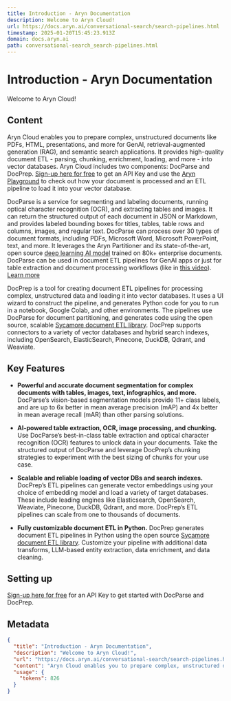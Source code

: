 ```yaml
---
title: Introduction - Aryn Documentation
description: Welcome to Aryn Cloud!
url: https://docs.aryn.ai/conversational-search/search-pipelines.html
timestamp: 2025-01-20T15:45:23.913Z
domain: docs.aryn.ai
path: conversational-search_search-pipelines.html
---
```


# Introduction - Aryn Documentation


Welcome to Aryn Cloud!


## Content

Aryn Cloud enables you to prepare complex, unstructured documents like PDFs, HTML, presentations, and more for GenAI, retrieval-augmented generation (RAG), and semantic search applications. It provides high-quality document ETL - parsing, chunking, enrichment, loading, and more - into vector databases. Aryn Cloud includes two components: DocParse and DocPrep. [Sign-up here for free](https://www.aryn.ai/get-started) to get an API Key and use the [Aryn Playground](https://play.aryn.cloud/partitioning) to check out how your document is processed and an ETL pipeline to load it into your vector database.

DocParse is a service for segmenting and labeling documents, running optical character recognition (OCR), and extracting tables and images. It can return the structured output of each document in JSON or Markdown, and provides labeled bounding boxes for titles, tables, table rows and columns, images, and regular text. DocParse can process over 30 types of document formats, including PDFs, Microsoft Word, Microsoft PowerPoint, text, and more. It leverages the Aryn Partitioner and its state-of-the-art, open source [deep learning AI model](https://huggingface.co/Aryn/deformable-detr-DocLayNet) trained on 80k+ enterprise documents. DocParse can be used in document ETL pipelines for GenAI apps or just for table extraction and document processing workflows (like in [this video](https://www.aryn.ai/?name=ArynPartitioningService_Intro)). [Learn more](https://docs.aryn.ai/quickstart)

DocPrep is a tool for creating document ETL pipelines for processing complex, unstructured data and loading it into vector databases. It uses a UI wizard to construct the pipeline, and generates Python code for you to run in a notebook, Google Colab, and other environments. The pipelines use DocParse for document partitioning, and generates code using the open source, scalable [Sycamore document ETL library](https://github.com/aryn-ai/sycamore). DocPrep supports connectors to a variety of vector databases and hybrid search indexes, including OpenSearch, ElasticSearch, Pinecone, DuckDB, Qdrant, and Weaviate.

Key Features
------------

*   **Powerful and accurate document segmentation for complex documents with tables, images, text, infographics, and more.** DocParse’s vision-based segmentation models provide 11+ class labels, and are up to 6x better in mean average precision (mAP) and 4x better in mean average recall (mAR) than other parsing solutions.
    
*   **AI-powered table extraction, OCR, image processing, and chunking.** Use DocParse’s best-in-class table extraction and optical character recognition (OCR) features to unlock data in your documents. Take the structured output of DocParse and leverage DocPrep’s chunking strategies to experiment with the best sizing of chunks for your use case.
    
*   **Scalable and reliable loading of vector DBs and search indexes.** DocPrep’s ETL pipelines can generate vector embeddings using your choice of embedding model and load a variety of target databases. These include leading engines like Elasticsearch, OpenSearch, Weaviate, Pinecone, DuckDB, Qdrant, and more. DocPrep’s ETL pipelines can scale from one to thousands of documents.
    
*   **Fully customizable document ETL in Python.** DocPrep generates document ETL pipelines in Python using the open source [Sycamore document ETL library](https://github.com/aryn-ai/sycamore). Customize your pipeline with additional data transforms, LLM-based entity extraction, data enrichment, and data cleaning.
    

Setting up
----------

[Sign-up here for free](https://www.aryn.ai/get-started) for an API Key to get started with DocParse and DocPrep.

## Metadata

```json
{
  "title": "Introduction - Aryn Documentation",
  "description": "Welcome to Aryn Cloud!",
  "url": "https://docs.aryn.ai/conversational-search/search-pipelines.html",
  "content": "Aryn Cloud enables you to prepare complex, unstructured documents like PDFs, HTML, presentations, and more for GenAI, retrieval-augmented generation (RAG), and semantic search applications. It provides high-quality document ETL - parsing, chunking, enrichment, loading, and more - into vector databases. Aryn Cloud includes two components: DocParse and DocPrep. [Sign-up here for free](https://www.aryn.ai/get-started) to get an API Key and use the [Aryn Playground](https://play.aryn.cloud/partitioning) to check out how your document is processed and an ETL pipeline to load it into your vector database.\n\nDocParse is a service for segmenting and labeling documents, running optical character recognition (OCR), and extracting tables and images. It can return the structured output of each document in JSON or Markdown, and provides labeled bounding boxes for titles, tables, table rows and columns, images, and regular text. DocParse can process over 30 types of document formats, including PDFs, Microsoft Word, Microsoft PowerPoint, text, and more. It leverages the Aryn Partitioner and its state-of-the-art, open source [deep learning AI model](https://huggingface.co/Aryn/deformable-detr-DocLayNet) trained on 80k+ enterprise documents. DocParse can be used in document ETL pipelines for GenAI apps or just for table extraction and document processing workflows (like in [this video](https://www.aryn.ai/?name=ArynPartitioningService_Intro)). [Learn more](https://docs.aryn.ai/quickstart)\n\nDocPrep is a tool for creating document ETL pipelines for processing complex, unstructured data and loading it into vector databases. It uses a UI wizard to construct the pipeline, and generates Python code for you to run in a notebook, Google Colab, and other environments. The pipelines use DocParse for document partitioning, and generates code using the open source, scalable [Sycamore document ETL library](https://github.com/aryn-ai/sycamore). DocPrep supports connectors to a variety of vector databases and hybrid search indexes, including OpenSearch, ElasticSearch, Pinecone, DuckDB, Qdrant, and Weaviate.\n\nKey Features\n------------\n\n*   **Powerful and accurate document segmentation for complex documents with tables, images, text, infographics, and more.** DocParse’s vision-based segmentation models provide 11+ class labels, and are up to 6x better in mean average precision (mAP) and 4x better in mean average recall (mAR) than other parsing solutions.\n    \n*   **AI-powered table extraction, OCR, image processing, and chunking.** Use DocParse’s best-in-class table extraction and optical character recognition (OCR) features to unlock data in your documents. Take the structured output of DocParse and leverage DocPrep’s chunking strategies to experiment with the best sizing of chunks for your use case.\n    \n*   **Scalable and reliable loading of vector DBs and search indexes.** DocPrep’s ETL pipelines can generate vector embeddings using your choice of embedding model and load a variety of target databases. These include leading engines like Elasticsearch, OpenSearch, Weaviate, Pinecone, DuckDB, Qdrant, and more. DocPrep’s ETL pipelines can scale from one to thousands of documents.\n    \n*   **Fully customizable document ETL in Python.** DocPrep generates document ETL pipelines in Python using the open source [Sycamore document ETL library](https://github.com/aryn-ai/sycamore). Customize your pipeline with additional data transforms, LLM-based entity extraction, data enrichment, and data cleaning.\n    \n\nSetting up\n----------\n\n[Sign-up here for free](https://www.aryn.ai/get-started) for an API Key to get started with DocParse and DocPrep.",
  "usage": {
    "tokens": 826
  }
}
```
